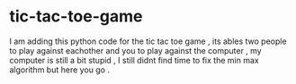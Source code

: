 # tic-tac-toe-game
I am adding this python code for the tic tac toe game , its ables two people to play against eachother and you to play against the computer , my computer is still a bit stupid , I still didnt find time to fix the min max algorithm but here you go .
